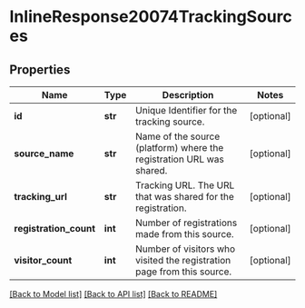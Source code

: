 # InlineResponse20074TrackingSources

## Properties
Name | Type | Description | Notes
------------ | ------------- | ------------- | -------------
**id** | **str** | Unique Identifier for the tracking source. | [optional] 
**source_name** | **str** | Name of the source (platform) where the registration URL was shared. | [optional] 
**tracking_url** | **str** | Tracking URL. The URL that was shared for the registration. | [optional] 
**registration_count** | **int** | Number of registrations made from this source. | [optional] 
**visitor_count** | **int** | Number of visitors who visited the registration page from this source. | [optional] 

[[Back to Model list]](../README.md#documentation-for-models) [[Back to API list]](../README.md#documentation-for-api-endpoints) [[Back to README]](../README.md)

